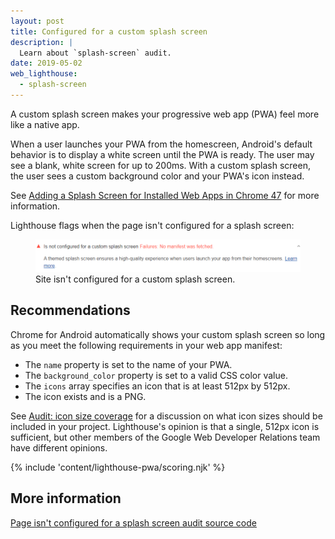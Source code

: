 ```yaml
---
layout: post
title: Configured for a custom splash screen
description: |
  Learn about `splash-screen` audit.
date: 2019-05-02
web_lighthouse:
  - splash-screen
---
```


A custom splash screen makes your progressive web app (PWA) feel more like a
native app.

When a user launches your PWA from the homescreen, Android's default behavior
is to display a white screen until the PWA is ready. The user may see a blank,
white screen for up to 200ms. With a custom splash screen, the user sees a
custom background color and your PWA's icon instead.

See [Adding a Splash Screen for Installed Web Apps in Chrome 47](https://developers.google.com/web/updates/2015/10/splashscreen) for more information.

Lighthouse flags when the page isn't configured for a splash screen:

<figure class="w-figure">
  <img class="w-screenshot w-screenshot--filled" src="splash-screen.png" alt="Lighthouse audit showing site isn't configured for a custom splash screen">
  <figcaption class="w-figcaption">
    Site isn't configured for a custom splash screen.
  </figcaption>
</figure>

## Recommendations

Chrome for Android automatically shows your custom splash screen so long as
you meet the following requirements in your web app manifest:

- The `name` property is set to the name of your PWA.
- The `background_color` property is set to a valid CSS color value.
- The `icons` array specifies an icon that is at least 512px by 512px.
- The icon exists and is a PNG.

See [Audit: icon size coverage](https://github.com/GoogleChrome/lighthouse/issues/291) for a discussion on what icon
sizes should be included in your project. Lighthouse's opinion is that a
single, 512px icon is sufficient, but other members of the Google Web
Developer Relations team have different opinions.

{% include 'content/lighthouse-pwa/scoring.njk' %}

## More information

[Page isn't configured for a splash screen audit source code](https://github.com/GoogleChrome/lighthouse/blob/master/lighthouse-core/audits/splash-screen.js)

